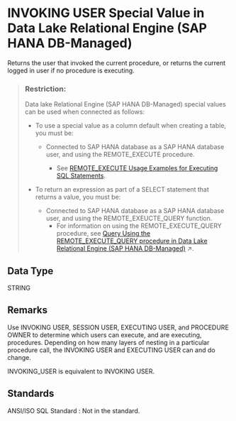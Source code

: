 <!-- loioa47a41ccbfb74a0fb5f9ac57be0af957 -->

# INVOKING USER Special Value in Data Lake Relational Engine \(SAP HANA DB-Managed\)

Returns the user that invoked the current procedure, or returns the current logged in user if no procedure is executing.



> ### Restriction:  
> Data lake Relational Engine \(SAP HANA DB-Managed\) special values can be used when connected as follows:
> 
> -   To use a special value as a column default when creating a table, you must be:
>     -   Connected to SAP HANA database as a SAP HANA database user, and using the REMOTE\_EXECUTE procedure.
> 
>         -   See [REMOTE\_EXECUTE Usage Examples for Executing SQL Statements](../030-sql-statements/remote-execute-usage-examples-for-executing-sql-statements-fd99ac0.md).
> 
> 
> -   To return an expression as part of a SELECT statement that returns a value, you must be:
>     -   Connected to SAP HANA database as a SAP HANA database user, and using the REMOTE\_EXEUCTE\_QUERY function.
>         -   For information on using the REMOTE\_EXECUTE\_QUERY procedure, see [Query Using the REMOTE_EXECUTE_QUERY procedure in Data Lake Relational Engine (SAP HANA DB-Managed)](https://help.sap.com/viewer/9220e7fec0fe4503b5c5a6e21d584e63/2023_1_QRC/en-US/4192f252c2af4136aebadbd1a806b139.html "Use the REMOTE_EXECUTE_QUERY procedure to execute SELECT queries on data lake Relational Engine objects without using an SAP HANA database virtual table in the query.") :arrow_upper_right:.



<a name="loioa47a41ccbfb74a0fb5f9ac57be0af957__section_zxt_ydr_btb"/>

## Data Type

STRING



<a name="loioa47a41ccbfb74a0fb5f9ac57be0af957__section_ldm_zdr_btb"/>

## Remarks

Use INVOKING USER, SESSION USER, EXECUTING USER, and PROCEDURE OWNER to determine which users can execute, and are executing, procedures. Depending on how many layers of nesting in a particular procedure call, the INVOKING USER and EXECUTING USER can and do change.

INVOKING\_USER is equivalent to INVOKING USER.



<a name="loioa47a41ccbfb74a0fb5f9ac57be0af957__section_rgx_zdr_btb"/>

## Standards

 ANSI/ISO SQL Standard
 :   Not in the standard.

 
